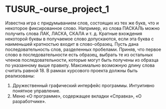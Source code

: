 # TUSUR_-ourse_project_1
Известна игра с придумыванием слов, состоящих из тех же букв, что
и некоторое фиксированное слово. Например, из слова ПАСКАЛЬ можно
получить слова ЛАК, ЛАСКА, СКАЛА и т. д. Кратные вхождения некоторой буквы в получаемое слово допускаются, если эта буква с наименьшей
кратностью входит в слово-образец. Пусть дана последовательность слов,
разделенных пробелами. Приняв, что первое слово в последовательности
есть образец, выбрать те из остальных членов последовательности, которые
могут быть получены из образца по указанному выше правилу. Максимально возможную длину слова считать равной 18.
В рамках курсового проекта должны быть реализованы:
1. Дружественный графический интерфейс программы. Интуитивно
понятное управление.
2. Меню «О программе», содержащее вкладки «Справка», «О разработчике».
